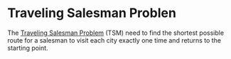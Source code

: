 # Traveling Salesman Problen

The [Traveling Salesman Problem](https://wikipedia.org/wiki/travelling_salesman_problem) (TSM) need to find the shortest possible route for a salesman to visit each city exactly one time and returns to the starting point.